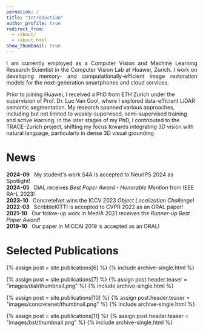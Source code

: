 ```yaml
---
permalink: /
title: "Introduction"
author_profile: true
redirect_from: 
  - /about/
  - /about.html
show_thumbnail: true
---
```


<p style='text-align: justify;'>
I am currently employed as a Computer Vision and Machine Learning
Research Scientist in the Computer Vision Lab at Huawei, Zurich. I
work on developing memory- and computationally-efficient image
restoration models for the next-generation smartphones and cloud
services. <br/>

Prior to joining Huawei, I received a PhD from ETH Zurich under
the supervision of Prof. Dr. Luc Van Gool, where I explored data-efficient
LiDAR semantic segmentation. My research spanned various approaches,
including but not limited to weakly-supervised, semi-supervised
training and active learning. In the later stages of my PhD, I contributed 
to the TRACE-Zurich project, shifting my focus towards integrating 
3D vision with natural language, particularly in dense 3D visual grounding.
</p>

News
======
<b>2024-09</b> &nbsp; My student's work S4A is accepted to NeurIPS 2024 as Spotlight! <br/>
<b>2024-05</b> &nbsp; DiAL receives <i>Best Paper Award - Honorable Mention</i> from IEEE RA-L 2023! <br/>
<b>2023-10</b> &nbsp; ConcreteNet wins the ICCV 2023 <i>Object Localization Challenge</i>! <br/>
<b>2022-03</b> &nbsp; ScribbleKITTI is accepted to CVPR 2022 as an ORAL paper! <br/>
<b>2021-10</b> &nbsp; Our follow-up work in MedIA 2021 receives the <i>Runner-up Best Paper Award</i>! <br/>
<b>2019-10</b> &nbsp; Our paper in MICCAI 2019 is accepted as an ORAL!

Selected Publications
======

{% assign post = site.publications[6] %}
  {% include archive-single.html %}

{% assign post = site.publications[7] %}
  {% assign post.header.teaser = "images/dial/thumbnail.png" %}
  {% include archive-single.html %}

{% assign post = site.publications[10] %}
  {% assign post.header.teaser = "images/concretenet/thumbnail.png" %}
  {% include archive-single.html %}

{% assign post = site.publications[11] %}
  {% assign post.header.teaser = "images/bst/thumbnail.png" %}
  {% include archive-single.html %}